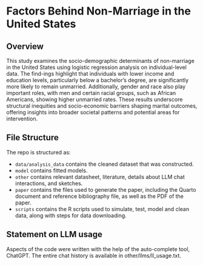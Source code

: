 # Factors Behind Non-Marriage in the United States

## Overview

This study examines the socio-demographic determinants of non-marriage in the United States using logistic regression analysis on individual-level data. The find-ings highlight that individuals with lower income and education levels, particularly below a bachelor’s degree, are significantly more likely to remain unmarried. Additionally, gender and race also play important roles, with men and certain racial groups, such as African Americans, showing higher unmarried rates. These results underscore structural inequities and socio-economic barriers shaping marital outcomes, offering insights into broader societal patterns and potential areas for intervention.


## File Structure

The repo is structured as:

-   `data/analysis_data` contains the cleaned dataset that was constructed.
-   `model` contains fitted models. 
-   `other` contains relevant datasheet, literature, details about LLM chat interactions, and sketches.
-   `paper` contains the files used to generate the paper, including the Quarto document and reference bibliography file, as well as the PDF of the paper. 
-   `scripts` contains the R scripts used to simulate, test, model and clean data, along with steps for data downloading.


## Statement on LLM usage

Aspects of the code were written with the help of the auto-complete tool, ChatGPT. The entire chat history is available in other/llms/ll_usage.txt.
